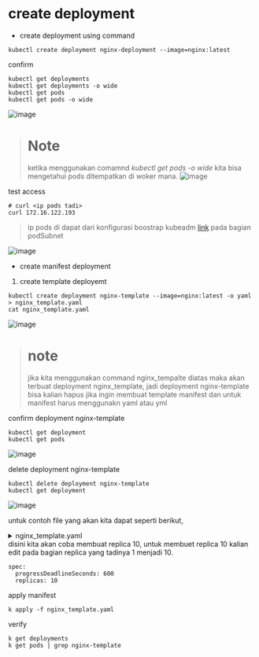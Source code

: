 # create deployment
- create deployment using command
```
kubectl create deployment nginx-deployment --image=nginx:latest
```
confirm
```
kubectl get deployments
kubectl get deployments -o wide
kubectl get pods
kubectl get pods -o wide
```
![image](https://github.com/galihtw04/setup-kubernetes/assets/96242740/14a30bae-4779-4a51-82dd-fe606702dc94)
> # Note
> ketika menggunakan comamnd *kubectl get pods -o wide* kita bisa mengetahui pods ditempatkan di woker mana.
![image](https://github.com/galihtw04/setup-kubernetes/assets/96242740/577e3766-b3dc-400f-a224-5143830541f4)

test access
```
# curl <ip pods tadi>
curl 172.16.122.193
```
> ip pods di dapat dari konfigurasi boostrap kubeadm [link](https://github.com/galihtw04/setup-kubernetes/#setup-cluster-kubernetes-execute-in-master01) pada bagian podSubnet

![image](https://github.com/galihtw04/setup-kubernetes/assets/96242740/d4503144-e817-4f36-a738-2bd44bd65566)

- create manifest deployment
1. create template deployemt
```
kubectl create deployment nginx-template --image=nginx:latest -o yaml > nginx_template.yaml
cat nginx_template.yaml
```
![image](https://github.com/galihtw04/setup-kubernetes/assets/96242740/2930930a-26fa-4409-a5e2-700b7cbd9f6f)
> # note
> jika kita menggunakan command nginx_tempalte diatas maka akan terbuat deployment nginx_template, jadi deployment nginx-template bisa kalian hapus jika ingin membuat template manifest
> dan untuk manifest harus menggunakn yaml atau yml

confirm deployment nginx-template
```
kubectl get deployment
kubectl get pods
```
![image](https://github.com/galihtw04/setup-kubernetes/assets/96242740/e66e5d74-4f7a-4143-99be-a13458d044df)

delete deployment nginx-template
```
kubectl delete deployment nginx-template
kubectl get deployment
```
![image](https://github.com/galihtw04/setup-kubernetes/assets/96242740/aca13f33-3306-4634-b564-db7f27fd90b0)

untuk contoh file yang akan kita dapat seperti berikut,
<details><summary>nginx_template.yaml</summary>

```
apiVersion: apps/v1
kind: Deployment
metadata:
  creationTimestamp: "2023-12-05T05:34:03Z"
  generation: 1
  labels:
    app: nginx-template
  name: nginx-template
  namespace: default
  resourceVersion: "264764"
  uid: b117715f-7d7e-4ba4-8ef7-442a5ae48dca
spec:
  progressDeadlineSeconds: 600
  replicas: 1
  revisionHistoryLimit: 10
  selector:
    matchLabels:
      app: nginx-template
  strategy:
    rollingUpdate:
      maxSurge: 25%
      maxUnavailable: 25%
    type: RollingUpdate
  template:
    metadata:
      creationTimestamp: null
      labels:
        app: nginx-template
    spec:
      containers:
      - image: nginx:latest
        imagePullPolicy: Always
        name: nginx
        resources: {}
        terminationMessagePath: /dev/termination-log
        terminationMessagePolicy: File
      dnsPolicy: ClusterFirst
      restartPolicy: Always
      schedulerName: default-scheduler
      securityContext: {}
      terminationGracePeriodSeconds: 30
status: {}
```
</details>
disini kita akan coba membuat replica 10, untuk membuet replica 10 kalian edit pada bagian replica yang tadinya 1 menjadi 10.

```
spec:
  progressDeadlineSeconds: 600
  replicas: 10
```

apply manifest
```
k apply -f nginx_template.yaml
```

verify
```
k get deployments
k get pods | grep nginx-template
```
